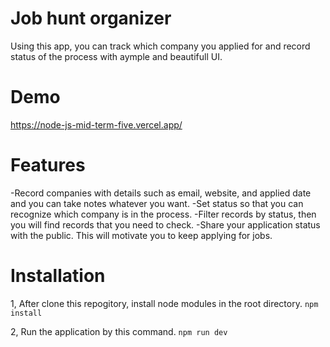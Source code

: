 # Job hunt organizer
Using this app, you can track which company you applied for and record status of the process with aymple and beautifull UI.

# Demo
https://node-js-mid-term-five.vercel.app/

# Features
-Record companies with details such as email, website, and applied date and you can take notes whatever you want.
-Set status so that you can recognize which company is in the process.
-Filter records by status, then you will find records that you need to check.
-Share your application status with the public. This will motivate you to keep applying for jobs.
 
# Installation 
1, After clone this repogitory, install node modules in the root directory.
    ```
    npm install
    ```

2, Run the application by this command.
    ```
    npm run dev
    ```

